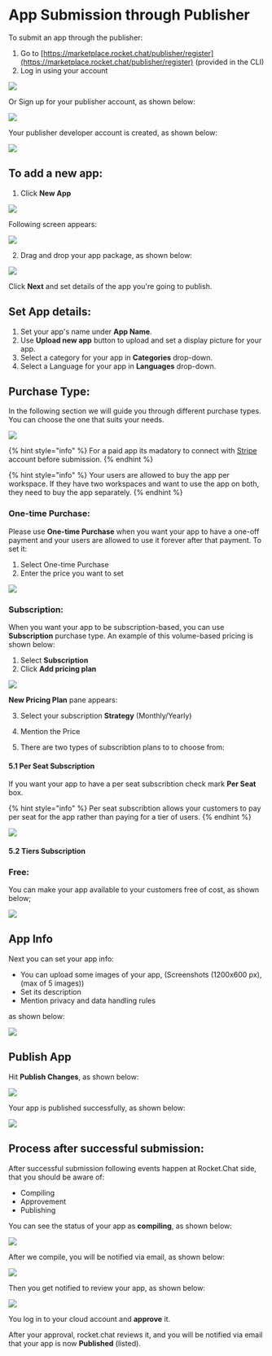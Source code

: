 # App Submission through Publisher

To submit an app through the publisher:

1. Go to [https://marketplace.rocket.chat/publisher/register](https://marketplace.rocket.chat/publisher/register) \(provided in the CLI\)
2. Log in using your account

![](../../../.gitbook/assets/image%20%2855%29.png)

Or Sign up for your publisher account,  as shown below:

![](../../../.gitbook/assets/image%20%28183%29.png)

Your publisher developer account is created, as shown below:

![](../../../.gitbook/assets/image%20%2848%29.png)

## To add a new app:

1. Click **New App**

![](../../../.gitbook/assets/image%20%2819%29.png)

Following screen appears: 

![](../../../.gitbook/assets/image%20%2845%29.png)

2. Drag and drop your app package, as shown below:

![](../../../.gitbook/assets/image%20%2864%29.png)

Click **Next** and set details of the app you're going to publish.

## **Set App details:**

1. Set your app's name under **App Name**.
2.  Use **Upload new app** button to upload and set a display picture for your app. 
3. Select a category for your app in **Categories** drop-down. 
4. Select a Language for your app in **Languages** drop-down. 

## Purchase Type:

In the following section we will guide you through different purchase types. You can choose the one that suits your needs.

![](../../../.gitbook/assets/image%20%2856%29.png)

{% hint style="info" %}
For a paid app its madatory to connect with [Stripe](https://stripe.com/) account before submission.
{% endhint %}

{% hint style="info" %}
Your users are allowed to buy the app per workspace. If they have two workspaces and want to use the app on both, they need to buy the app separately.
{% endhint %}

### One-time Purchase:

Please use **One-time Purchase** when you want your app to have a one-off payment and your users  are allowed to use it forever after that payment. To set it:

1. Select One-time Purchase
2. Enter the price you want to set

![](../../../.gitbook/assets/image%20%2831%29.png)

### Subscription:

When you want your app to be subscription-based, you can use **Subscription** purchase type. An example of this volume-based pricing is shown below:

1. Select **Subscription**
2. Click **Add pricing plan**

![](../../../.gitbook/assets/image%20%2811%29.png)

**New Pricing Plan** pane appears:

3. Select your subscription **Strategy** \(Monthly/Yearly\) 

4. Mention the Price

5. There are two types of subscribtion plans to to choose from:  

#### **5.1** Per Seat Subscription 

If you want your app to have a per seat subscribtion check mark **Per Seat** box.

{% hint style="info" %}
Per seat subscribtion allows your customers to pay per seat for the app rather than paying for a tier of users.
{% endhint %}

![](../../../.gitbook/assets/image%20%283%29.png)

#### **5.2** Tiers Subscription 



### Free:

You can make your app available to your customers free of cost,  as shown below;

![](../../../.gitbook/assets/image%20%282%29.png)

## App Info

Next you can set your app info:

* You can upload some images of your app, \(Screenshots \(1200x600 px\), \(max of 5 images\)\)
* Set its description
* Mention privacy and data handling rules

as shown below:

![](../../../.gitbook/assets/image%20%2822%29.png)

## Publish App

Hit **Publish Changes**, as shown below:

![](../../../.gitbook/assets/image%20%2840%29.png)

Your app is published successfully, as shown below:

![](../../../.gitbook/assets/image%20%2815%29.png)

## Process after successful submission:

After successful submission following events happen at Rocket.Chat side, that you should be aware of:

* Compiling
* Approvement
* Publishing

You can see the status of your app as **compiling**, as shown below:

![](../../../.gitbook/assets/image%20%28191%29.png)

After we compile, you will be notified via email, as shown below:

![](../../../.gitbook/assets/image%20%28194%29.png)

Then you get notified to review your app, as shown below:

![](../../../.gitbook/assets/image%20%28192%29%20%281%29.png)

You log in to your cloud account and **approve** it.

After your approval, rocket.chat reviews it, and you will be notified via email that your app is now **Published** \(listed\).

